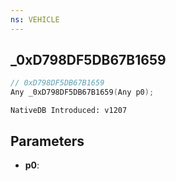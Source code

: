 ```yaml
---
ns: VEHICLE
---
```

## _0xD798DF5DB67B1659

```c
// 0xD798DF5DB67B1659
Any _0xD798DF5DB67B1659(Any p0);
```

```
NativeDB Introduced: v1207
```

## Parameters
* **p0**:

